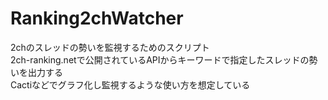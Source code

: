 Ranking2chWatcher
=================

2chのスレッドの勢いを監視するためのスクリプト  
2ch-ranking.netで公開されているAPIからキーワードで指定したスレッドの勢いを出力する  
Cactiなどでグラフ化し監視するような使い方を想定している  
